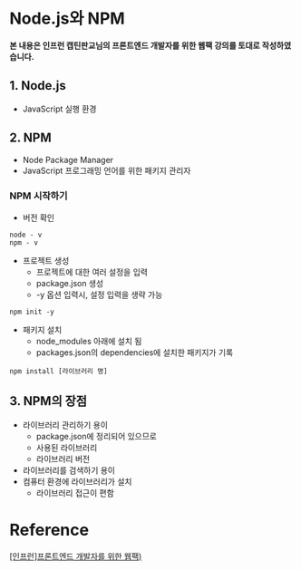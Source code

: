 # Node.js와 NPM

**본 내용은 인프런 캡틴판교님의 프론트엔드 개발자를 위한 웹팩 강의를 토대로 작성하였습니다.**



## 1. Node.js

* JavaScript 실행 환경



## 2. NPM

* Node Package Manager
* JavaScript 프로그래밍 언어를 위한 패키지 관리자



### NPM 시작하기

* 버전 확인

```shell
node - v
npm - v
```



* 프로젝트 생성
  * 프로젝트에 대한 여러 설정을 입력
  * package.json 생성
  * -y 옵션 입력시, 설정 입력을 생략 가능

```shell
npm init -y
```



* 패키지 설치
  * node_modules 아래에 설치 됨
  * packages.json의 dependencies에 설치한 패키지가 기록

```shell
npm install [라이브러리 명]
```



## 3. NPM의 장점

* 라이브러리 관리하기 용이
  * package.json에 정리되어 있으므로
  * 사용된 라이브러리
  * 라이브러리 버전
* 라이브러리를 검색하기 용이
* 컴퓨터 환경에 라이브러리가 설치
  * 라이브러리 접근이 편함



# Reference

[[인프런]프론트엔드 개발자를 위한 웹팩)](https://www.inflearn.com/course/%ED%94%84%EB%9F%B0%ED%8A%B8%EC%97%94%EB%93%9C-%EC%9B%B9%ED%8C%A9/dashboard)

